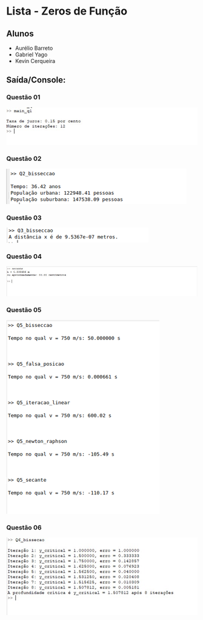 
# Lista - Zeros de Função 

## Alunos
- Aurélio Barreto
- Gabriel Yago
- Kevin Cerqueira

## Saída/Console:
### Questão 01
![Q1_console](Q1_console.png)
### Questão 02
![Q2_console](Q2_console.png)
### Questão 03
![Q3_console](Q3_console.png)
### Questão 04
![Q4_console](Q4_console.png)
### Questão 05
![Q5_console](Q5_console_v2.png)
### Questão 06
![Q6_console](Q6_console.png)
